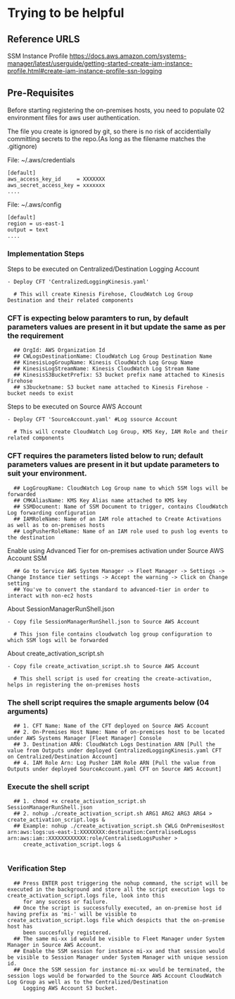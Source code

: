 # Trying to be helpful

## Reference URLS

SSM Instance Profile
https://docs.aws.amazon.com/systems-manager/latest/userguide/getting-started-create-iam-instance-profile.html#create-iam-instance-profile-ssn-logging

## Pre-Requisites

Before starting registering the on-premises hosts, you need to populate 02 environment files for aws user authentication. 

The file you create is ignored by git, so there is no risk of accidentially committing secrets to the repo.(As long as the filename matches the .gitignore)

File: ~/.aws/credentials
```
[default]
aws_access_key_id     = XXXXXXX
aws_secret_access_key = xxxxxxx
....
```

File: ~/.aws/config 
```
[default]
region = us-east-1
output = text
....
```

### Implementation Steps

Steps to be executed on Centralized/Destination Logging Account

```
- Deploy CFT 'CentralizedLoggingKinesis.yaml'

  # This will create Kinesis Firehose, CloudWatch Log Group Destination and their related components
```
  ### CFT is expecting below paramters to run, by default parameters values are present in it but update the same as per the requirement
```
  ## OrgId: AWS Organization Id
  ## CWLogsDestinationName: CloudWatch Log Group Destination Name
  ## KinesisLogGroupName: Kinesis CloudWatch Log Group Name
  ## KinesisLogStreamName: Kinesis CloudWatch Log Stream Name
  ## KinesisS3BucketPrefix: S3 bucket prefix name attached to Kinesis Firehose
  ## s3bucketname: S3 bucket name attached to Kinesis Firehose - bucket needs to exist
```
Steps to be executed on Source AWS Account

```
- Deploy CFT 'SourceAccount.yaml' #Log ssource Account

  # This will create CloudWatch Log Group, KMS Key, IAM Role and their related components
```

  ### CFT requires the parameters listed below to run; default parameters values are present in it but update parameters to suit your environment.
```
  ## LogGroupName: CloudWatch Log Group name to which SSM logs will be forwarded
  ## CMKAliasName: KMS Key Alias name attached to KMS key
  ## SSMDocument: Name of SSM Document to trigger, contains CloudWatch Log forwarding configuration
  ## IAMRoleName: Name of an IAM role attached to Create Activations as well as to on-premises hosts
  ## LogPusherRoleName: Name of an IAM role used to push log events to the destination
```

Enable using Advanced Tier for on-premises activation under Source AWS Account SSM

```
  ## Go to Service AWS System Manager -> Fleet Manager -> Settings -> Change Instance tier settings -> Accept the warning -> Click on Change setting
  ## You've to convert the standard to advanced-tier in order to interact with non-ec2 hosts

```

About SessionManagerRunShell.json

```
- Copy file SessionManagerRunShell.json to Source AWS Account

  # This json file contains cloudwatch log group configuration to which SSM logs will be forwarded
```

About create_activation_script.sh

```
- Copy file create_activation_script.sh to Source AWS Account

  # This shell script is used for creating the create-activation, helps in registering the on-premises hosts
```

  ### The shell script requires the smaple arguments below (04 arguments) 
```
  ## 1. CFT Name: Name of the CFT deployed on Source AWS Account
  ## 2. On-Premises Host Name: Name of on-premises host to be located under AWS Systems Manager [Fleet Manager] Console
  ## 3. Destination ARN: CloudWatch Logs Destination ARN [Pull the value from Outputs under deployed CentralizedLoggingKinesis.yaml CFT on Centralized/Destination Account]
  ## 4. IAM Role Arn: Log Pusher IAM Role ARN [Pull the value from Outputs under deployed SourceAccount.yaml CFT on Source AWS Account]

``` 
  ### Execute the shell script
```
  ## 1. chmod +x create_activation_script.sh SessionManagerRunShell.json
  ## 2. nohup ./create_activation_script.sh ARG1 ARG2 ARG3 ARG4 > create_activation_script.logs & 
  ## Example: nohup ./create_activation_script.sh CWLG OnPremisesHost arn:aws:logs:us-east-1:XXXXXXXX:destination:CentralisedLogss arn:aws:iam::XXXXXXXXXXXX:role/CentralisedLogsPusher > 
     create_activation_script.logs &
  
```
  ### Verification Step
```
  ## Press ENTER post triggering the nohup command, the script will be executed in the background and store all the script execution logs to create_activation_script.logs file, look into this 
     for any success or failure.
  ## Once the script is successfully executed, an on-premise host id having prefix as 'mi-' will be visible to create_activation_script.logs file which despicts that the on-premise host has 
     been succesfully registered.
  ## The same mi-xx id would be visible to Fleet Manager under System Manager in Source AWS Account.
  ## Enable the SSM session for instance mi-xx and that session would be visible to Session Manager under System Manager with unique session id.
  ## Once the SSM session for instance mi-xx would be terminated, the session logs would be forwarded to the Source AWS Account CloudWatch Log Group as well as to the Centralized/Destination   
     Logging AWS Account S3 bucket.

``` 

